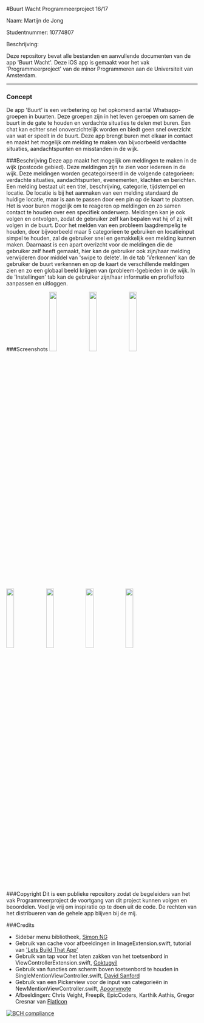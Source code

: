 #Buurt Wacht
Programmeerproject 16/17

Naam: Martijn de Jong

Studentnummer: 10774807

Beschrijving:

Deze repository bevat alle bestanden en aanvullende documenten van de app 'Buurt Wacht'. Deze iOS app is gemaakt voor het vak 'Programmeerproject' van de minor Programmeren aan de Universiteit van Amsterdam.

---
### Concept
De app 'Buurt' is een verbetering op het opkomend aantal Whatsapp-groepen in buurten. Deze groepen zijn in het leven geroepen om samen de buurt in de gate te houden en verdachte situaties te delen met buren. Een chat kan echter snel onoverzichtelijk worden en biedt geen snel overzicht van wat er speelt in de buurt. Deze app brengt buren met elkaar in contact en maakt het mogelijk om melding te maken van bijvoorbeeld verdachte situaties, aandachtspunten en misstanden in de wijk.


###Beschrijving
Deze app maakt het mogelijk om meldingen te maken in de wijk (postcode gebied). Deze meldingen zijn te zien voor iedereen in de wijk. Deze meldingen worden gecategoirseerd in de volgende categorieen: verdachte situaties, aandachtspunten, evenementen, klachten en berichten. Een melding bestaat uit een titel, beschrijving, categorie, tijdstempel en locatie. De locatie is bij het aanmaken van een melding standaard de huidige locatie, maar is aan te passen door een pin op de kaart te plaatsen. Het is voor buren mogelijk om te reageren op meldingen en zo samen contact te houden over een specifiek onderwerp. Meldingen kan je ook volgen en ontvolgen, zodat de gebruiker zelf kan bepalen wat hij of zij wilt volgen in de buurt. Door het melden van een probleem laagdrempelig te houden, door bijvoorbeeld maar 5 categorieen te gebruiken en locatieinput simpel te houden, zal de gebruiker snel en gemakkelijk een melding kunnen maken. Daarnaast is een apart overizcht voor de meldingen die de gebruiker zelf heeft gemaakt, hier kan de gebruiker ook zijn/haar melding verwijderen door middel van 'swipe to delete'. In de tab 'Verkennen' kan de gebruiker de buurt verkennen en op de kaart de verschillende meldingen zien en zo een globaal beeld krijgen van (probleem-)gebieden in de wijk. In de 'Instellingen' tab kan de gebruiker zijn/haar informatie en profielfoto aanpassen en uitloggen.


###Screenshots
<img src="https://github.com/Martijn66/progproject/blob/master/doc/27.png" width=20%>
<img src="https://github.com/Martijn66/progproject/blob/master/doc/21.png" width=20%>
<img src="https://github.com/Martijn66/progproject/blob/master/doc/22.png" width=20%>
<img src="https://github.com/Martijn66/progproject/blob/master/doc/23.png" width=20%>
<img src="https://github.com/Martijn66/progproject/blob/master/doc/24.png" width=20%>
<img src="https://github.com/Martijn66/progproject/blob/master/doc/25.png" width=20%>
<img src="https://github.com/Martijn66/progproject/blob/master/doc/26.png" width=20%>


###Copyright
Dit is een publieke repository zodat de begeleiders van het vak Programmeerproject de voortgang van dit project kunnen volgen en beoordelen. Voel je vrij om inspiratie op te doen uit de code. De rechten van het distribueren van de gehele app blijven bij de mij.


###Credits
- Sidebar menu bibliotheek, [Simon NG](http://www.appcoda.com/sidebar-menu-swift/)
- Gebruik van cache voor afbeeldingen in ImageExtension.swift, tutorial van ['Lets Build That App'](https://www.youtube.com/watch?v=GX4mcOOUrWQ)
- Gebruik van tap voor het laten zakken van het toetsenbord in ViewControllerExtension.swift, [Goktugyil](https://github.com/goktugyil/EZSwiftExtensions)
- Gebruik van functies om scherm boven toetsenbord te houden in SingleMentionViewController.swift, [David Sanford](http://stackoverflow.com/questions/26070242/move-view-with-keyboard-using-swift)
- Gebruik van een Pickerview voor de input van categorieën in NewMentionViewController.swift, [Apoorvmote](http://blog.apoorvmote.com/uipickerview-as-inputview-to-uitextfield-in-swift/?lang=nl)
- Afbeeldingen: Chris Veight, Freepik, EpicCoders, Karthik Aathis, Gregor Cresnar van [FlatIcon](http://www.flaticon.com)


[![BCH compliance](https://bettercodehub.com/edge/badge/Martijn66/progproject)](https://bettercodehub.com)
